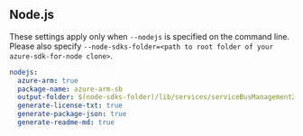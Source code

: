 ## Node.js

These settings apply only when `--nodejs` is specified on the command line.
Please also specify `--node-sdks-folder=<path to root folder of your azure-sdk-for-node clone>`.

``` yaml $(nodejs)
nodejs:
  azure-arm: true
  package-name: azure-arm-sb
  output-folder: $(node-sdks-folder)/lib/services/serviceBusManagement2
  generate-license-txt: true
  generate-package-json: true
  generate-readme-md: true
```
